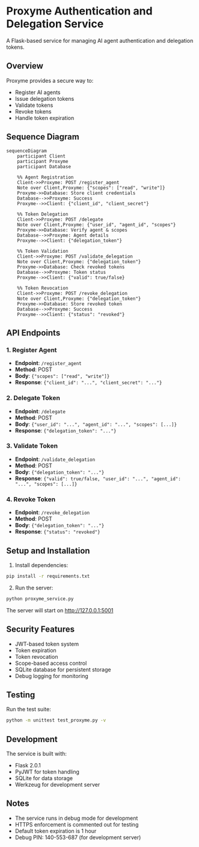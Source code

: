 
# Proxyme Authentication and Delegation Service

A Flask-based service for managing AI agent authentication and delegation tokens.

## Overview

Proxyme provides a secure way to:
- Register AI agents
- Issue delegation tokens
- Validate tokens
- Revoke tokens
- Handle token expiration

## Sequence Diagram

```mermaid
sequenceDiagram
    participant Client
    participant Proxyme
    participant Database

    %% Agent Registration
    Client->>Proxyme: POST /register_agent
    Note over Client,Proxyme: {"scopes": ["read", "write"]}
    Proxyme->>Database: Store client credentials
    Database-->>Proxyme: Success
    Proxyme-->>Client: {"client_id", "client_secret"}

    %% Token Delegation
    Client->>Proxyme: POST /delegate
    Note over Client,Proxyme: {"user_id", "agent_id", "scopes"}
    Proxyme->>Database: Verify agent & scopes
    Database-->>Proxyme: Agent details
    Proxyme-->>Client: {"delegation_token"}

    %% Token Validation
    Client->>Proxyme: POST /validate_delegation
    Note over Client,Proxyme: {"delegation_token"}
    Proxyme->>Database: Check revoked tokens
    Database-->>Proxyme: Token status
    Proxyme-->>Client: {"valid": true/false}

    %% Token Revocation
    Client->>Proxyme: POST /revoke_delegation
    Note over Client,Proxyme: {"delegation_token"}
    Proxyme->>Database: Store revoked token
    Database-->>Proxyme: Success
    Proxyme-->>Client: {"status": "revoked"}
```

## API Endpoints

### 1. Register Agent
- **Endpoint**: `/register_agent`
- **Method**: POST
- **Body**: `{"scopes": ["read", "write"]}`
- **Response**: `{"client_id": "...", "client_secret": "..."}`

### 2. Delegate Token
- **Endpoint**: `/delegate`
- **Method**: POST
- **Body**: `{"user_id": "...", "agent_id": "...", "scopes": [...]}`
- **Response**: `{"delegation_token": "..."}`

### 3. Validate Token
- **Endpoint**: `/validate_delegation`
- **Method**: POST
- **Body**: `{"delegation_token": "..."}`
- **Response**: `{"valid": true/false, "user_id": "...", "agent_id": "...", "scopes": [...]}`

### 4. Revoke Token
- **Endpoint**: `/revoke_delegation`
- **Method**: POST
- **Body**: `{"delegation_token": "..."}`
- **Response**: `{"status": "revoked"}`

## Setup and Installation

1. Install dependencies:
```bash
pip install -r requirements.txt
```

2. Run the server:
```bash
python proxyme_service.py
```

The server will start on http://127.0.0.1:5001

## Security Features

- JWT-based token system
- Token expiration
- Token revocation
- Scope-based access control
- SQLite database for persistent storage
- Debug logging for monitoring

## Testing

Run the test suite:
```bash
python -m unittest test_proxyme.py -v
```

## Development

The service is built with:
- Flask 2.0.1
- PyJWT for token handling
- SQLite for data storage
- Werkzeug for development server

## Notes

- The service runs in debug mode for development
- HTTPS enforcement is commented out for testing
- Default token expiration is 1 hour
- Debug PIN: 140-553-687 (for development server) 